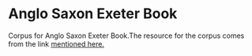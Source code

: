 # Anglo Saxon Exeter Book
Corpus for Anglo Saxon Exeter Book.The resource for the corpus comes from the link [mentioned here.]( http://www.sacred-texts.com/neu/ascp/)
